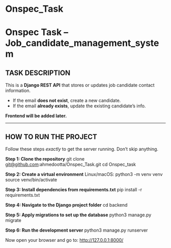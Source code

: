 # Onspec_Task
# Onspec Task – Job_candidate_management_system

## TASK DESCRIPTION

This is a **Django REST API** that stores or updates job candidate contact information.

- If the email **does not exist**, create a new candidate.
- If the email **already exists**, update the existing candidate’s info.

**Frontend will be added later.**

---

## HOW TO RUN THE PROJECT

Follow these steps *exactly* to get the server running. Don’t skip anything.

**Step 1: Clone the repository**
git clone git@github.com:ahmedootta/Onspec_Task.git
cd Onspec_task

**Step 2: Create a virtual environment**
Linux/macOS: 
python3 -m venv venv
source venv/bin/activate

**Step 3: Install dependencies from requirements.txt**
pip install -r requirements.txt

**Step 4: Navigate to the Django project folder**
cd backend

**Step 5: Apply migrations to set up the database**
python3 manage.py migrate

**Step 6: Run the development server**
python3 manage.py runserver

Now open your browser and go to: http://127.0.0.1:8000/
